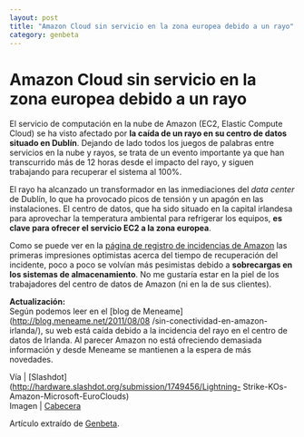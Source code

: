 ```yaml
---
layout: post
title: "Amazon Cloud sin servicio en la zona europea debido a un rayo"
category: genbeta
---
```


# Amazon Cloud sin servicio en la zona europea debido a un rayo

El servicio de computación en la nube de Amazon (EC2, Elastic Compute Cloud)
se ha visto afectado por **la caída de un rayo en su centro de datos situado
en Dublín**. Dejando de lado todos los juegos de palabras entre servicios en
la nube y rayos, se trata de un evento importante ya que han transcurrido más
de 12 horas desde el impacto del rayo, y siguen trabajando para recuperar el
sistema al 100%.

El rayo ha alcanzado un transformador en las inmediaciones del _data center_
de Dublín, lo que ha provocado picos de tensión y un apagón en las
instalaciones. El centro de datos, que ha sido situado en la capital irlandesa
para aprovechar la temperatura ambiental para refrigerar los equipos, **es
clave para ofrecer el servicio EC2 a la zona europea**.

Como se puede ver en la [página de registro de incidencias de
Amazon](http://status.aws.amazon.com/#EU_block) las primeras impresiones
optimistas acerca del tiempo de recuperación del incidente, poco a poco se
volvían más pesimistas debido a **sobrecargas en los sistemas de
almacenamiento**. No me gustaría estar en la piel de los trabajadores del
centro de datos de Amazon (ni en la de sus clientes).

**Actualización:**  
Según podemos leer en el [blog de Meneame](http://blog.meneame.net/2011/08/08
/sin-conectividad-en-amazon-irlanda/), su web está caída debido a la
incidencia del rayo en el centro de datos de Irlanda. Al parecer Amazon no
está ofreciendo demasiada información y desde Meneame se mantienen a la espera
de más novedades.

Vía | [Slashdot](http://hardware.slashdot.org/submission/1749456/Lightning-
Strike-KOs-Amazon-Microsoft-EuroClouds)  
Imagen | [Cabecera](http://www.flickr.com/photos/23360801@N02/4975793827/)

Artículo extraído de [Genbeta](http://www.genbeta.com).